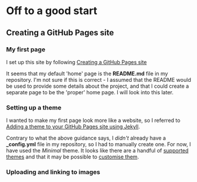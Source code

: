 <h1>Off to a good start</h1>
<h2>Creating a GitHub Pages site</h2>
<h3>My first page</h3>
<p>I set up this site by following <a href="https://docs.github.com/en/pages/getting-started-with-github-pages/creating-a-github-pages-site">Creating a GitHub Pages site</a></p>
<p>It seems that my default 'home' page is the <strong>README.md</strong> file in my repository. I'm not sure if this is correct - I assumed that the README would be used to provide some details about the project, and that I could create a separate page to be the 'proper' home page. I will look into this later. </p>
<h3>Setting up a theme</h3>
<p>I wanted to make my first page look more like a website, so I referred to <a href="https://docs.github.com/en/pages/setting-up-a-github-pages-site-with-jekyll/adding-a-theme-to-your-github-pages-site-using-jekyll">Adding a theme to your GitHub Pages site using Jekyll</a>.</p>
<p>Contrary to what the above guidance says, I <i>didn't</i> already have a <strong>_config.yml</strong> file in my repository, so I had to manually create one. For now, I have used the <i>Minimal</i> theme. It looks like there are a handful of <a href="https://pages.github.com/themes/">supported themes</a> and that it may be possible to <a href="https://jekyllrb.com/docs/step-by-step/01-setup/">customise them</a>.</p>
<h3>Uploading and linking to images</h3>
